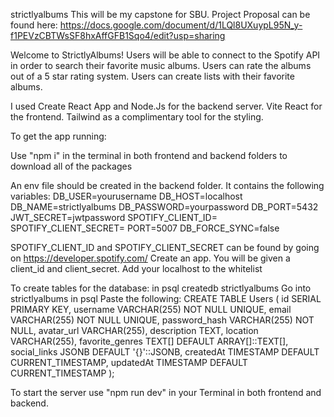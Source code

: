 strictlyalbums
This will be my capstone for SBU. Project Proposal can be found here: https://docs.google.com/document/d/1LQl8UXuypL95N_y-f1PEVzCBTWsSF8hxAffGFB1Sqo4/edit?usp=sharing

Welcome to StrictlyAlbums! Users will be able to connect to the Spotify API in order to search their favorite music albums. Users can rate the albums out of a 5 star rating system. Users can create lists with their favorite albums.

I used Create React App and Node.Js for the backend server. Vite React for the frontend. Tailwind as a complimentary tool for the styling.

To get the app running:

Use "npm i" in the terminal in both frontend and backend folders to download all of the packages

An env file should be created in the backend folder. It contains the following variables: DB_USER=yourusername DB_HOST=localhost DB_NAME=strictlyalbums DB_PASSWORD=yourpassword DB_PORT=5432 JWT_SECRET=jwtpassword SPOTIFY_CLIENT_ID= SPOTIFY_CLIENT_SECRET= PORT=5007 DB_FORCE_SYNC=false

SPOTIFY_CLIENT_ID and SPOTIFY_CLIENT_SECRET can be found by going on https://developer.spotify.com/ Create an app. You will be given a client_id and client_secret. Add your localhost to the whitelist

To create tables for the database: in psql createdb strictlyalbums Go into strictlyalbums in psql Paste the following: CREATE TABLE Users ( id SERIAL PRIMARY KEY, username VARCHAR(255) NOT NULL UNIQUE, email VARCHAR(255) NOT NULL UNIQUE, password_hash VARCHAR(255) NOT NULL, avatar_url VARCHAR(255), description TEXT, location VARCHAR(255), favorite_genres TEXT[] DEFAULT ARRAY[]::TEXT[], social_links JSONB DEFAULT '{}'::JSONB, createdAt TIMESTAMP DEFAULT CURRENT_TIMESTAMP, updatedAt TIMESTAMP DEFAULT CURRENT_TIMESTAMP );

To start the server use "npm run dev" in your Terminal in both frontend and backend.